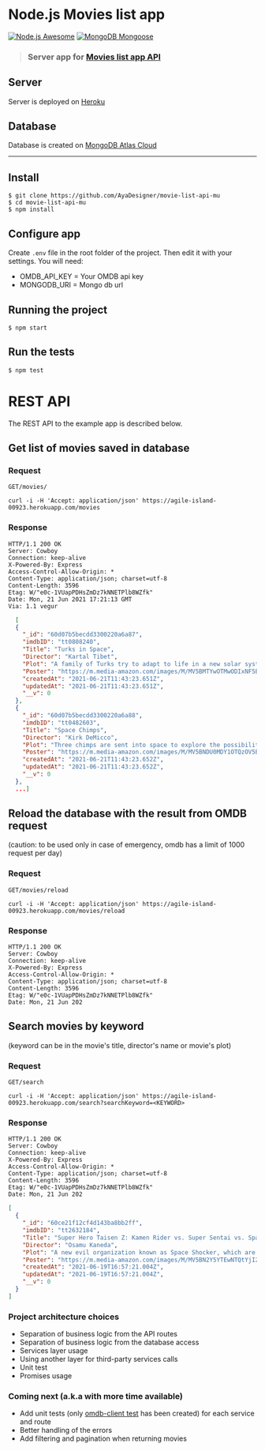 # Node.js Movies list app

[![Node.js Awesome](https://img.shields.io/badge/nodejs-awesome-%23783578.svg)](http://react.io)
[![MongoDB Mongoose](https://img.shields.io/badge/mongodb-mongoose-%55FF33.svg)](http://react.io)


> ### Server app for [Movies list app API](https://github.com/AyaDesigner/movie-list-client-mu)


## Server

Server is deployed on [Heroku](https://agile-island-00923.herokuapp.com/)&nbsp;&nbsp;&nbsp;&nbsp;

## Database 

Database is created on [MongoDB Atlas Cloud](https://www.mongodb.com/cloud/atlas/efficiency?utm_source=google&utm_campaign=gs_emea_germany_search_brand_atlas_desktop&utm_term=mongodb%20cluster&utm_medium=cpc_paid_search&utm_ad=e&utm_ad_campaign_id=1718986504&gclid=CjwKCAjw8cCGBhB6EiwAgORey15jVLNLeBbuyrOeItAV0njkyl8tf7FeNndjWQ_koNUxnVs0A_DBhRoC-FsQAvD_BwE)

---

## Install

    $ git clone https://github.com/AyaDesigner/movie-list-api-mu
    $ cd movie-list-api-mu
    $ npm install

## Configure app

Create `.env` file in the root folder of the project. Then edit it with your settings. You will need:

- OMDB_API_KEY = Your OMDB api key
- MONGODB_URI = Mongo db url

## Running the project

    $ npm start


## Run the tests

    $ npm test

# REST API

The REST API to the example app is described below.

## Get list of movies saved in database

### Request 

`GET/movies/`

    curl -i -H 'Accept: application/json' https://agile-island-00923.herokuapp.com/movies

### Response

    HTTP/1.1 200 OK
    Server: Cowboy
    Connection: keep-alive
    X-Powered-By: Express
    Access-Control-Allow-Origin: *
    Content-Type: application/json; charset=utf-8
    Content-Length: 3596
    Etag: W/"e0c-1VUapPDHsZmDz7kNNETPlb8WZfk"
    Date: Mon, 21 Jun 2021 17:21:13 GMT
    Via: 1.1 vegur
    
```json
  [
  {
    "_id": "60d07b5becdd3300220a6a87",
    "imdbID": "tt0808240",
    "Title": "Turks in Space",
    "Director": "Kartal Tibet",
    "Plot": "A family of Turks try to adapt to life in a new solar system.",
    "Poster": "https://m.media-amazon.com/images/M/MV5BMTYwOTMwODIxNF5BMl5BanBnXkFtZTcwMjc0NzA0MQ@@._V1_SX300.jpg",
    "createdAt": "2021-06-21T11:43:23.651Z",
    "updatedAt": "2021-06-21T11:43:23.651Z",
    "__v": 0
  },
  {
    "_id": "60d07b5becdd3300220a6a88",
    "imdbID": "tt0482603",
    "Title": "Space Chimps",
    "Director": "Kirk DeMicco",
    "Plot": "Three chimps are sent into space to explore the possibility of alien life when an unmanned space shuttle crash lands on an uncharted planet.",
    "Poster": "https://m.media-amazon.com/images/M/MV5BNDU0MDY1OTQzOV5BMl5BanBnXkFtZTcwNzQ3ODI3MQ@@._V1_SX300.jpg",
    "createdAt": "2021-06-21T11:43:23.652Z",
    "updatedAt": "2021-06-21T11:43:23.652Z",
    "__v": 0
  },
  ...]
```
  
  
## Reload the database with the result from OMDB request 

(caution: to be used only in case of emergency, omdb has a limit of 1000 request per day)

### Request 

`GET/movies/reload`

    curl -i -H 'Accept: application/json' https://agile-island-00923.herokuapp.com/movies/reload

### Response

    HTTP/1.1 200 OK
    Server: Cowboy
    Connection: keep-alive
    X-Powered-By: Express
    Access-Control-Allow-Origin: *
    Content-Type: application/json; charset=utf-8
    Content-Length: 3596
    Etag: W/"e0c-1VUapPDHsZmDz7kNNETPlb8WZfk"
    Date: Mon, 21 Jun 202
  
   
## Search movies by keyword 

(keyword can be in the movie's title, director's name or movie's plot)

### Request 

`GET/search`

    curl -i -H 'Accept: application/json' https://agile-island-00923.herokuapp.com/search?searchKeyword=<KEYWORD>

### Response

    HTTP/1.1 200 OK
    Server: Cowboy
    Connection: keep-alive
    X-Powered-By: Express
    Access-Control-Allow-Origin: *
    Content-Type: application/json; charset=utf-8
    Content-Length: 3596
    Etag: W/"e0c-1VUapPDHsZmDz7kNNETPlb8WZfk"
    Date: Mon, 21 Jun 202
   

```json
[
  {
    "_id": "60ce21f12cf4d143ba8bb2ff",
    "imdbID": "tt2632184",
    "Title": "Super Hero Taisen Z: Kamen Rider vs. Super Sentai vs. Space Sheriff",
    "Director": "Osamu Kaneda",
    "Plot": "A new evil organization known as Space Shocker, which are led by the magic-using Space Ikadevil and Space Spider Man, threatens the Earth by causing an unknown phenomenon. The Space ...",
    "Poster": "https://m.media-amazon.com/images/M/MV5BN2Y5YTEwNTQtYjI2MC00YzRhLWIwMTktYmJkNmFmYWMyN2QyXkEyXkFqcGdeQXVyMjM5ODMxODc@._V1_SX300.jpg",
    "createdAt": "2021-06-19T16:57:21.004Z",
    "updatedAt": "2021-06-19T16:57:21.004Z",
    "__v": 0
  }
]
```
  

### Project architecture choices 

* Separation of business logic from the API routes 
* Separation of business logic from the database access 
* Services layer usage
* Using another layer for third-party services calls
* Unit test 
* Promises usage

### Coming next (a.k.a with more time available)

* Add unit tests (only [omdb-client test](https://github.com/AyaDesigner/movie-list-api-mu/blob/main/src/__tests__/clients/http/omdb-client.test.js) has been created) for each service and route
* Better handling of the errors 
* Add filtering and pagination when returning movies

